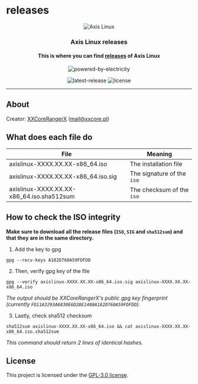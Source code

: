# releases
<p align="center"><img alt="Axis Linux" src="https://user-images.githubusercontent.com/61242573/118399404-43c30480-b65d-11eb-9c81-82fccb9cf14e.png"/></p>

<h3 align="center">Axis Linux releases</h3>

<h4 align="center">This is where you can find <a href="https://github.com/axislinux/releases/releases">releases</a> of Axis Linux</h4>

<p align="center"><img alt="powered-by-electricity" src="https://forthebadge.com/images/badges/built-with-love.svg"/></p>

<p align="center">
  <img alt="latest-release" src="https://img.shields.io/github/v/release/axislinux/releases?include_prereleases&style=for-the-badge"/>
  <img alt="license" src="https://img.shields.io/github/license/axislinux/releases?style=for-the-badge"/>
</p>

---

## About

Creator: [XXCoreRangerX](https://github.com/XXCoreRangerX) (mail@xxcore.pl)

## What does each file do
| File | Meaning |
| ------------- | ------------- |
| axislinux-XXXX.XX.XX-x86_64.iso | The installation file |
| axislinux-XXXX.XX.XX-x86_64.iso.sig | The signature of the `iso` |
| axislinux-XXXX.XX.XX-x86_64.iso.sha512sum | The checksum of the `iso` |

## How to check the ISO integrity
**Make sure to download all the release files (`ISO`, `SIG` and `sha512sum`) and that they are in the same directory.**

1. Add the key to gpg 
```console
gpg --recv-keys A182D760A59FDFDD
```

2. Then, verify gpg key of the file
```console
gpg --verify axislinux-XXXX.XX.XX-x86_64.iso.sig axislinux-XXXX.XX.XX-x86_64.iso
```
*The output should be XXCoreRangerX's public gpg key fingerprint (currently `FD11A3293A6830E6D28E1408A182D760A59FDFDD`).*

3. Lastly, check sha512 checksum
```console
sha512sum axislinux-XXXX.XX.XX-x86_64.iso && cat axislinux-XXXX.XX.XX-x86_64.iso.sha512sum
```
*This command should return 2 lines of identical hashes.*

## License
This project is licensed under the [GPL-3.0 license](https://github.com/axislinux/releases/blob/master/LICENSE).
